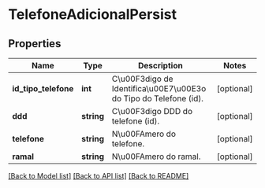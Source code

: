 # TelefoneAdicionalPersist

## Properties
Name | Type | Description | Notes
------------ | ------------- | ------------- | -------------
**id_tipo_telefone** | **int** | C\u00F3digo de Identifica\u00E7\u00E3o do Tipo do Telefone (id). | [optional] 
**ddd** | **string** | C\u00F3digo DDD do telefone (id). | [optional] 
**telefone** | **string** | N\u00FAmero do telefone. | [optional] 
**ramal** | **string** | N\u00FAmero do ramal. | [optional] 

[[Back to Model list]](../README.md#documentation-for-models) [[Back to API list]](../README.md#documentation-for-api-endpoints) [[Back to README]](../README.md)


